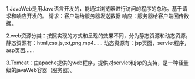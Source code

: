 1.JavaWeb是用Java语言开发的，能通过浏览器进行访问的程序的总称。基于请求和响应开发的。
请求：客户端给服务器发送数据
响应：服务器给客户端回传数据。

2.web资源分类：按照实现的方式和呈现的效果不同，分为静态资源和动态资源。
静态资源有：html,css,js,txt,png,mp4......
动态资源有：jsp页面，servlet程序，asp页面......

3.Tomcat：由apache提供的web程序，提供对servlet和jsp的支持，是一种轻量级的javaWeb容器（服务器）。

